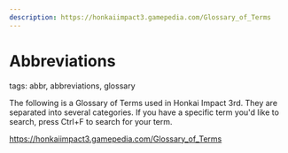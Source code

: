 ```yaml
---
description: https://honkaiimpact3.gamepedia.com/Glossary_of_Terms
---
```

# Abbreviations
tags: abbr, abbreviations, glossary

The following is a Glossary of Terms used in Honkai Impact 3rd. They are separated into several categories. If you have a specific term you'd like to search, press Ctrl+F to search for your term.

https://honkaiimpact3.gamepedia.com/Glossary_of_Terms